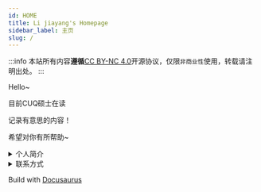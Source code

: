 ```yaml
---
id: HOME
title: Li jiayang's Homepage
sidebar_label: 主页
slug: /
---
```


:::info
本站所有内容**遵循**[CC BY-NC 4.0](https://creativecommons.org/licenses/by/4.0/deed.zh)开源协议，仅限`非商业性`使用，转载请注明出处。
:::

Hello~

目前CUQ硕士在读

记录有意思的内容！

希望对你有所帮助~


<details>
  <summary>个人简介</summary>
  <div>
    <div>
        欢迎直接联系哈哈哈<br/>
        这里介绍不了我！！！<br/>
    </div>
  </div>
</details>

<!-- <details>
  <summary>相关技能</summary>
  <div>
    <div>
        ...<br/>
        ...<br/>
    </div>
  </div>
</details> -->


<details>
  <summary>联系方式</summary>
  <div>
    <div>
        Wechat: _ljyws<br/>
        QQ: 945706034<br/>
    </div>
  </div>
</details>

 Build with [Docusaurus](https://www.docusaurus.cn/docs)